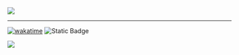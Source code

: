 <img src="https://i.imgur.com/hvS2Ojk.png"/>

---

[![wakatime](https://wakatime.com/badge/github/eliamd/42_so_long.svg)](https://wakatime.com/badge/github/eliamd/42_so_long)
![Static Badge](https://img.shields.io/badge/%E2%9C%85%20Succes%2C%2098%2F100%20-%201?style=flat&label=42%20Grade)

<img src="https://i.imgur.com/c7MZOiK.png"/>

